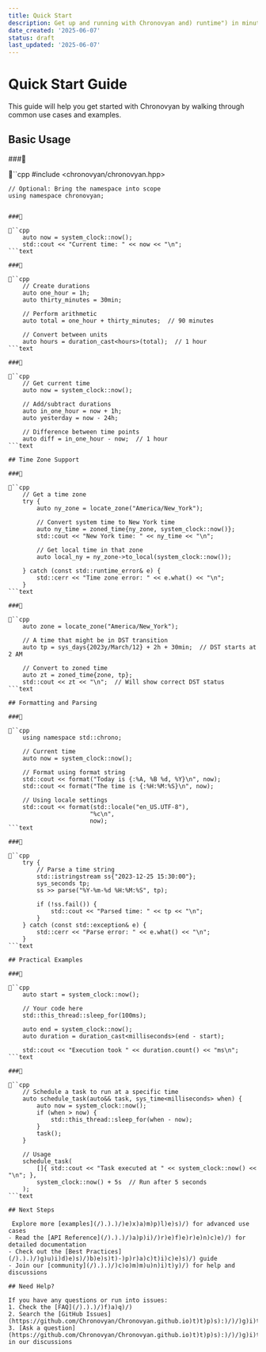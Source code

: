 ```yaml
---
title: Quick Start
description: Get up and running with Chronovyan and) runtime") in minutes
date_created: '2025-06-07'
status: draft
last_updated: '2025-06-07'
---
```


# Quick Start Guide

This guide will help you get started with Chronovyan by walking through common use cases and examples.

## Basic Usage

###

``cpp
    #include <chronovyan/chronovyan.hpp>

    // Optional: Bring the namespace into scope
    using namespace chronovyan;
```text

###

``cpp
    auto now = system_clock::now();
    std::cout << "Current time: " << now << "\n";
```text

###

``cpp
    // Create durations
    auto one_hour = 1h;
    auto thirty_minutes = 30min;

    // Perform arithmetic
    auto total = one_hour + thirty_minutes;  // 90 minutes

    // Convert between units
    auto hours = duration_cast<hours>(total);  // 1 hour
```text

###

``cpp
    // Get current time
    auto now = system_clock::now();

    // Add/subtract durations
    auto in_one_hour = now + 1h;
    auto yesterday = now - 24h;

    // Difference between time points
    auto diff = in_one_hour - now;  // 1 hour
```text

## Time Zone Support

###

``cpp
    // Get a time zone
    try {
        auto ny_zone = locate_zone("America/New_York");

        // Convert system time to New York time
        auto ny_time = zoned_time{ny_zone, system_clock::now()};
        std::cout << "New York time: " << ny_time << "\n";

        // Get local time in that zone
        auto local_ny = ny_zone->to_local(system_clock::now());

    } catch (const std::runtime_error& e) {
        std::cerr << "Time zone error: " << e.what() << "\n";
    }
```text

###

``cpp
    auto zone = locate_zone("America/New_York");

    // A time that might be in DST transition
    auto tp = sys_days{2023y/March/12} + 2h + 30min;  // DST starts at 2 AM

    // Convert to zoned time
    auto zt = zoned_time{zone, tp};
    std::cout << zt << "\n";  // Will show correct DST status
```text

## Formatting and Parsing

###

``cpp
    using namespace std::chrono;

    // Current time
    auto now = system_clock::now();

    // Format using format string
    std::cout << format("Today is {:%A, %B %d, %Y}\n", now);
    std::cout << format("The time is {:%H:%M:%S}\n", now);

    // Using locale settings
    std::cout << format(std::locale("en_US.UTF-8"),
                       "%c\n",
                       now);
```text

###

``cpp
    try {
        // Parse a time string
        std::istringstream ss{"2023-12-25 15:30:00"};
        sys_seconds tp;
        ss >> parse("%Y-%m-%d %H:%M:%S", tp);

        if (!ss.fail()) {
            std::cout << "Parsed time: " << tp << "\n";
        }
    } catch (const std::exception& e) {
        std::cerr << "Parse error: " << e.what() << "\n";
    }
```text

## Practical Examples

###

``cpp
    auto start = system_clock::now();

    // Your code here
    std::this_thread::sleep_for(100ms);

    auto end = system_clock::now();
    auto duration = duration_cast<milliseconds>(end - start);

    std::cout << "Execution took " << duration.count() << "ms\n";
```text

###

``cpp
    // Schedule a task to run at a specific time
    auto schedule_task(auto&& task, sys_time<milliseconds> when) {
        auto now = system_clock::now();
        if (when > now) {
            std::this_thread::sleep_for(when - now);
        }
        task();
    }

    // Usage
    schedule_task(
        []{ std::cout << "Task executed at " << system_clock::now() << "\n"; },
        system_clock::now() + 5s  // Run after 5 seconds
    );
```text

## Next Steps

 Explore more [examples](/).).)/)e)x)a)m)p)l)e)s)/) for advanced use cases
- Read the [API Reference](/).).)/)a)p)i)/)r)e)f)e)r)e)n)c)e)/) for detailed documentation
- Check out the [Best Practices](/).).)/)g)u)i)d)e)s)/)b)e)s)t)-)p)r)a)c)t)i)c)e)s)/) guide
- Join our [community](/).).)/)c)o)m)m)u)n)i)t)y)/) for help and discussions

## Need Help?

If you have any questions or run into issues:
1. Check the [FAQ](/).).)/)f)a)q)/)
2. Search the [GitHub Issues](https://github.com/Chronovyan/Chronovyan.github.io)t)t)p)s):)/)/)g)i)t)h)u)b).)c)o)m)/)C)h)r)o)n)o)v)y)a)n)/)C)h)r)o)n)o)v)y)a)n)/)i)s)s)u)e)s)
3. [Ask a question](https://github.com/Chronovyan/Chronovyan.github.io)t)t)p)s):)/)/)g)i)t)h)u)b).)c)o)m)/)C)h)r)o)n)o)v)y)a)n)/)C)h)r)o)n)o)v)y)a)n)/)d)i)s)c)u)s)s)i)o)n)s) in our discussions
